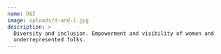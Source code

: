 ```yaml
---
name: D&I
image: uploads/d-and-i.jpg
description: >
  Diversity and inclusion. Empowerment and visibility of women and
  underrepresented folks.
---
```


